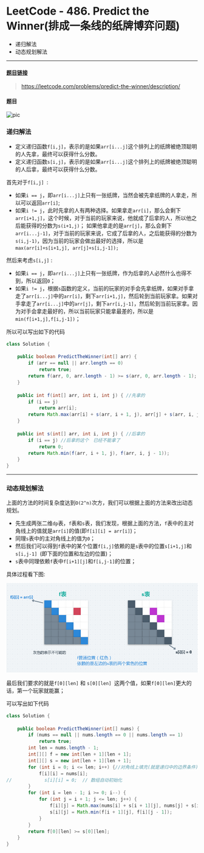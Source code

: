 # LeetCode - 486. Predict the Winner(排成一条线的纸牌博弈问题)
 - 递归解法
 - 动态规划解法

***
#### [题目链接](https://leetcode.com/problems/predict-the-winner/description/)

> https://leetcode.com/problems/predict-the-winner/description/

#### 题目
![pic](images/486_t.png)

### 递归解法

 - 定义递归函数`f[i,j]`，表示的是如果`arr[i...j]`这个排列上的纸牌被绝顶聪明的人先拿，最终可以获得什么分数。
 - 定义递归函数`s[i,j]`，表示的是如果`arr[i...j]`这个排列上的纸牌被绝顶聪明的人后拿，最终可以获得什么分数。

首先对于`f[i,j] `: 

 * 如果`i == j`，即`arr[i...j]`上只有一张纸牌，当然会被先拿纸牌的人拿走，所以可以返回`arr[i]`;
 *  如果`i != j`，此时先拿的人有两种选择。如果拿走`arr[i]`，那么会剩下`arr[i+1,j]`，这个时候，对于当前的玩家来说，他就成了后拿的人，所以他之后能获得的分数为`s(i+1,j)`；  如果他拿走的是`arr[j]`，那么会剩下`arr[i...j-1]`，对于当前的玩家来说，它成了后拿的人，之后能获得的分数为`s(i,j-1)`，因为当前的玩家会做出最好的选择，所以是`max(arr[i]+s[i+1,j], arr[j]+s[i,j-1]);`

然后来考虑`s[i,j]` :

 *  如果`i == j`，即`arr[i...j]`上只有一张纸牌，作为后拿的人必然什么也得不到，所以返回`0`；
 *  如果`i != j`，根据`s`函数的定义，当前的玩家的对手会先拿纸牌，如果对手拿走了`arr[i...j]`中的`arr[i]`，剩下`arr[i+1,j]`，然后轮到当前玩家拿。如果对手拿走了`arr[i...j]`中的`arr[j]`，剩下`arr[i,j-1]`，然后轮到当前玩家拿。因为对手会拿走最好的，所以当前玩家只能拿最差的，所以是`min(f[i+1,j],f[i,j-1])`；

所以可以写出如下的代码

```java
class Solution {

    public boolean PredictTheWinner(int[] arr) {
        if (arr == null || arr.length == 0)
            return true;
        return f(arr, 0, arr.length - 1) >= s(arr, 0, arr.length - 1);
    }

    public int f(int[] arr, int i, int j) { //先拿的
        if (i == j)
            return arr[i];
        return Math.max(arr[i] + s(arr, i + 1, j), arr[j] + s(arr, i, j - 1)); //拿了其中一个之后，当前玩家成了后拿的那个人
    }

    public int s(int[] arr, int i, int j) { //后拿的
        if (i == j) //后拿的这个　已经不能拿了
            return 0;
        return Math.min(f(arr, i + 1, j), f(arr, i, j - 1));
    }
}
```
***
### 动态规划解法

上面的方法的时间复杂度达到`O(2^n)`次方，我们可以根据上面的方法来改出动态规划。

 - 先生成两张二维`dp`表，`f`表和`s`表，我们发现，根据上面的方法，`f`表中的主对角线上的值就是`arr[i]`的值(即`f[i][i] = arr[i]`)；
 - 同理`s`表中的主对角线上的值为`0`；
 - 然后我们可以得到`f`表中的某个位置`f[i,j]`依赖的是`s`表中的位置`s[i+1,j]`和`s[i,j-1] `(即下面的位置和左边的位置)；
 - `s`表中同理依赖`f`表中`f[i+1][j]`和`f[i,j-1]`的位置；

具体过程看下图:

![1554993044112](assets/1554993044112.png)

最后我们要求的就是`f[0][len]` 和 `s[0][len] `这两个值，如果`f[0][len]`更大的话，第一个玩家就能赢；

可以写出如下代码

```java
class Solution {

    public boolean PredictTheWinner(int[] nums) {
        if (nums == null || nums.length == 0 || nums.length == 1)
            return true;
        int len = nums.length - 1;
        int[][] f = new int[len + 1][len + 1];
        int[][] s = new int[len + 1][len + 1];
        for (int i = 0; i <= len; i++) {//对角线上填充(就是递归中的边界条件)
            f[i][i] = nums[i];
//            s[i][i] = 0;  // 数组自动初始化
        }
        for (int i = len - 1; i >= 0; i--) {
            for (int j = i + 1; j <= len; j++) {
                f[i][j] = Math.max(nums[i] + s[i + 1][j], nums[j] + s[i][j - 1]); //注意这里是arr[j]+是s[i][j-1]
                s[i][j] = Math.min(f[i + 1][j], f[i][j - 1]);
            }
        }
        return f[0][len] >= s[0][len];
    }
}
```


